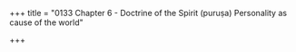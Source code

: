 +++
title = "0133 Chapter 6 - Doctrine of the Spirit (puruṣa) Personality as cause of the world"

+++



